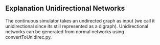 ## Explanation Unidirectional Networks

The continuous simulator takes an undirected graph as input (we call it unidirectional since its still represented as a digraph).
Unidirectional networks can be generated from normal networks using convertToUnidirec.py.
